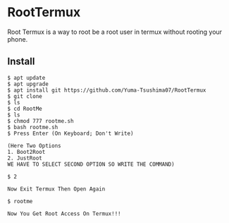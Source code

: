# RootTermux
Root Termux is a way to root be a root user in termux without rooting your phone.

## Install
```
$ apt update
$ apt upgrade
$ apt install git https://github.com/Yuma-Tsushima07/RootTermux
$ git clone 
$ ls
$ cd RootMe
$ ls
$ chmod 777 rootme.sh
$ bash rootme.sh
$ Press Enter (On Keyboard; Don't Write)

(Here Two Options
1. Boot2Root
2. JustRoot
WE HAVE TO SELECT SECOND OPTION SO WRITE THE COMMAND)

$ 2

Now Exit Termux Then Open Again

$ rootme

Now You Get Root Access On Termux!!!
```
